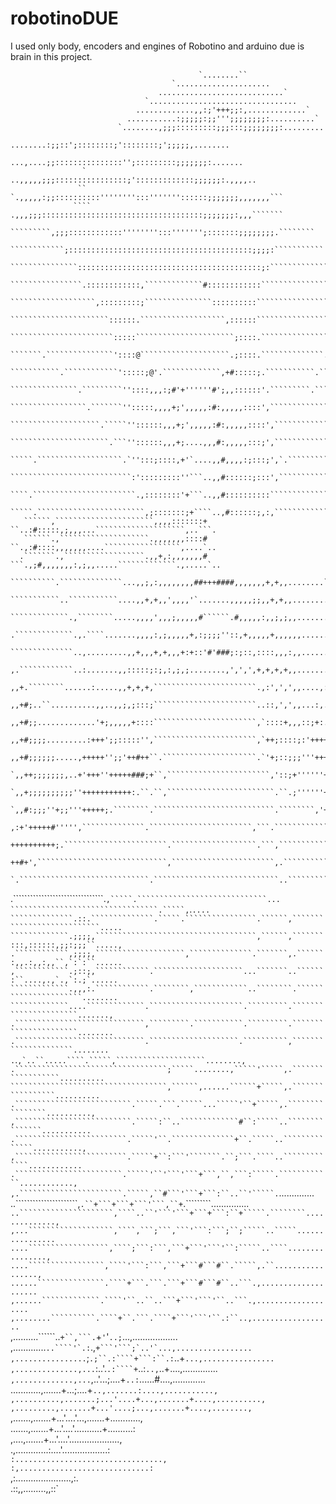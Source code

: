 # robotinoDUE

I used only body, encoders and engines of Robotino and arduino due is brain in this project.

                                                                                                          
                                                                                                           
                                                                                                           
                                                                                                           
                                                                                                           
                                              `........``                                                  
                                        `.....................                                             
                                     ............................`                                         
                                  `.................................                                       
                                .............,,:;'+++;;:,.............`                                    
                              ...........:;;;;;:;;''';;;;;;;;:..........`                                  
                            `........,;;;:::::::::;;;:::;;;;;;;;:.........                                 
                           ........:;;::';::::::::;'::::::::;';;;;;,........                               
                         ...,....;;:::::::::::::::'';:::::::::;;;;;;;:.......                              
                    `   ..,,,,,;;;::::::::::::::::;':::::::::::::;;;;;;:.,,,,..                            
                   `` `.,,,,,:;;::::::::::'''''''':::'''''''::::::;;;;;;;,,,,,,,```                        
                  ````  .,,,;;;::::::::::::::::::::::::::::::::::::;;;;;;;:,,,```````                      
                 `````````,;;;::::::::::::'''''''':::''''''';:::::::;;;;;;;;.````````                      
                ````````````;:::::::::::::::::::::::::::::::::::::::::;;;;:```````````                     
               ```````````````:::::::::::::::::::::::::::::::::::::::::;:``````````````                    
               ````````````````.::::::::::::,`````````````#::::::::::::`````````````````                   
              ```````````````````,:::::::::;```````````````::::::::::```````````````````.                  
             ``````````````````````::::::.```````````````````,::::::``````````````````````                 
            ```````````````````````:::::``````````````````````;::::.``````````````````````                 
            ```````.```````````````'::::@````````````````````.;::::.``````````````.``.````.                
           ```````````.````````````':::::;@'.`````````````,+#:::::;.```````````.``````.`````               
          ```````````````.`````````''::::,,,:;#'+''''''#';,,::::::'.`````````.````````..````               
          `````````````````.```````'':::::,,,,+;',,,,,:#:,,,,,::::',```````````````````.````.              
         ````````````````````.`````''::::::,,,+;',,,,,:#:,,,,,::::',````````````````````.````              
         ``````````````````````.```''::::::,,,+;....,,,#:,,,,,:::;',````````````````````..```.             
        `````.```````````````````.`'':::;::::,+'`....,,#,,,,:;:::;',`.```````````````````..```             
        ```````````````````````````:':::::::::''```..,,#::::::;:::',`````````````````````..```.            
        ````.```````````````````````.,::::::::'+```..,,#::::::::::````````````````````````..``.            
       `````.````````````````````````,;:::::::;+````..,#::::::;,:,````````````````````````..```            
       ``````,``````````````````````,,,,:::::::+  ``..:#:::::,;,,,...````````````````````,..```.           
       ``````.,````````````````````.,,,,,,,::::#  ``.,:#::::,,,,,,,....`````````````````,....`..           
      .```````.,``````````````````.,,+,:,,,,,,,# ```.,;#,,,,,,,:,;,,.....`````````````.,.....`..           
      ``````````.``````````````...,,;,:,,,,,,,,##+++####,,,,,,,+,+,,........`````````,,..........          
      ```````````..```````````....,,+,+,,',,,,'`.......,,,,,;;,,+,+,,..........```..:,...........          
     `````````````.,````````.....,,,,',,,;,,,,,#``````.#,,,,,:,,;,;,,..............:.............          
     .`````````````.,.````.......,,,,:,;,,,,,+,:;;;;''::,+,,,,,+,,,,,,...........,,..............          
      ``````````````..,.........,,+,,,+,+,,,+:+::'#'###;:;::,::::,,,:,,.........:...............           
       ,.````````````..:.......,,:::::;:;,:,;,;........,',',',+,+,+,+,,.......,,..............,`           
       ,,+.````````......:.....,,+,+,+,```````````````````````.,:',',',,....,:,.............,;:.           
       ,,+#;..``..........,,..,,;,;:::;```````````````````````..::,',',,...:,..............'+;:,           
       ,,+#;;.............'+;,,,,,+::::```````````````````````,`::::+,,,::;+:............;''#':,           
       ,,+#;;;;.........:+++';;:::::'',```````````````````````,`++;::::;:'++++,........,''''#':,           
       ,,+#;;;;;;.....,+++++'';;'++#++``.`````````````````````.`'+;::;;;'''++++'.....,;;''''#'::           
      `,,++;;;;;;;,..+'+++''+++++###;+``,```````````````````````,'::;+''''''+++++;.,;;;;''''#+:,           
      `,,+;;;;;;;;;;''+++++++++++:.``.``,````````````````````````.``.;''''''++++++;;;;;;''''#+:,           
      `,,#:;;;''+;;'''+++++;.````````.```````````````````````````.````````,'+++++++';;;;;'''++,,           
       ,:+'+++++#''''',``````````````.```````````````````````,```.`````````````.:'+''+;;;''';+,,           
      ++++++++++;.```````````````````````.```````````````````.```,```````````````````,;;;''':+,,           
      ++#+',`````````````````````````````,```````````````````````,.```````````````````````.,;;:,           
     `.`````````````````````````````.````````````````````````````..```````````````````````````````         
   .````````````````````````````````.```````````````````````,`````.`````````````````````````````...        
   `````````````````````````````````.`````,```````````````````````.````````````````````````````....        
    ``````````````.::.``````````````.`````.````````````````.``````,```````````````````````````.....        
    `````````````.;;;;,````````````````````````````````````,``````,```````:::,::::::,;;:;;;``.....,        
    .````````````,;;;;,````````````````````,``````````````.```````,.``````:,,.:,,:,,``,`:`:``......        
    ,````````````.;::;,````````````.````````````````````...```````..``````:``....,.,`.,`:.;`......         
    `````````````.,,,:.````````````.````````,````````````..````````.``````````````````````........         
     `````````````....`````````````.`````````````````````.`````````.``````````````````````.......,         
     .`````````````````````````````,`````````.```````````.`````````.``````````````````````........         
     .`````````````````````````````.````````````````````.``````````,`````````````````````........          
      .````````````````````````````.``````````,`..``.....````.`````,````````````````````........,          
      .``````````````````````````````````;`````........,`````'`````,.``````````````````..........          
      ```````````````````````````````````,``````,......``````+`````,.`````````````````..........           
       .``````````````````````````.`````.```.`````...`````'``+`````,.````````````````..........,           
       ,``````````````````````````.`````:``..`````````````#``:`````..```````````````...........            
        .`````````````````````````.`````'``.``````````````+``.`````..``````````````...........,            
        ,`````````````````````````.`````+``:```'```````.``;```.````..`````````````............             
         .````````````````````````.`````'``'```'```+```,``,```:`````.````````````............,             
         ,.```````````````````````.`````,``#```'```+```:``..``'`````.``````````..............              
          ..``````````````````````,`````.``+```+```+```'```,``+`````.`````````...............              
          `..`````````````````````,````..``'```'```+```+```:``+`````.````````..............,               
           ,...```````````````````,````,```;```,```'```:```;``;`````..`````................                
            ....``````````````````,````;```:```,```+```'```'``:`````..````................,                
             ....`````````````````,````'```:```,```+```#```#``.`````,.``.................,                 
             ......```````````````.````+```.```.```+```#```#``..```.,....................                  
              ,......`````````````.````'``..``..```+```'```'``..```.,...................                   
               ,........``````````.````+``.```.````+```'```'``.:``..,..................`                   
                ,..........``````..````+``,```.````+```'```'`..;`...,..................                    
                 ,.............``..````'`.:``.,````+```'```;`..'`...,.................                     
                  ,................````;`.;``.:````+```:``.:`..+`...,................                      
                   ,..............,...`:..'.`.:````+`..:`..,`..+....,..............`                       
                    ,.............,...`,..'...;....+`..:`......#....,.............`                        
                     `............,.......+...;....+`..,.......:....,...........,                          
                       ,..........,.......;...'....+...,.......+....,..........,                           
                        ,.........,.......+...'....;...,.......+....,........,`                            
                          ,.......,.......+...'....'...,.......+............,                              
                           .......,.......+...'....'...........+..........:                                
                             ,....,.......+...'....'....................,                                  
                               .,.............:....'..................:                                    
                                 `:.................................,                                      
                                   :,.............................:`                                       
                                      ,:......................,:.                                          
                                          .::,,.........,,::`                                              
                                                                                                           
                                                                                                           
                                                                                                           
                                                                                                           
                                                                                                           
                                                                                                                                                                                                                                                                                                                                                                                                                                                                                                                                                                                                                                                                                                                                                                                                                                                                                                                                                                                                                                                                                                                                                                                                                                                                                                                                                                                                                                                                                                                                                                                                                                                                                                                                                                                                                                                                                                                                                                                                                                                                                                                                                                                                                                                                                                                                                                                                                                                                                                                                                                                                                                                                                                                                                                                                                                                                                                                                                                                                                                                                                                                                                                                                                                                                                                                                                                                                                                                                                                                                                                                                                                                                                                                                                                                                                                                                                                                                                                                                                                                                                                                                                                                                                                                                                                                                                                                                                                                                                                                                                                                                                                                                                                                                                                                                                                                                                                                                                                                                                                                                                                                                                                                                                                                                                                                                                                                                                                                                                                                                                                                                                                                                                                                                                                                                                                                                                                                                                                                                                                                                                                                                                                                                                                                                                                                                                                                                                                                                                                                                                                                                                                                                                                                                                                                                                                                                                                                                                                                                                                                                                                                                                                                                                                                                                                                                                                                                                                                                                                                                                                                                                                                                                                                                                                                                                                                                                                                                                                                                                                                                                                                                                                                                                                                                                                                                                                                                                                                                                                                                                                                                                                                                                                                                                                                                                                                                                                                                                                                                                                                                                                                                                                                                                                                                                                                                                                                                                                                                                                                                                                                                                                                                                                                                                                                                                                                                                                                                                                                                                                                                                                                                                                                                                                                                                                                                                                                                                                                                                                                                                                                                                                                                                                                                                                                                                                                                                                                                                                                                                                                                                                                                                                                                                                                                                                                                                                                                                                                                                                                                                                                                                                                                                                                                                                                                                                                                                                                                                                                                                                                                                                                                                                                                                                                                                                                                                                                                                                                                                                                                                                                                                                                                                                                                                                                                                                                                                                                                                                                                                                                                                                                                                                                                                                                                                                                                                                                                                                                                                                                                                                                                                                                                                                                                                                                                                                                                                                                                                                                                                                                                                                                                                                                                                                                                                                                                                                                                                                                                                                                                                                                                                                                                                                                                                                                                                                                                                                                                                                                                                                                                                                                                                                                                                                                                                                                                                                                                                                                                                                                                                                                                                                                                                                                                                                                                                                                                                                                                                                                                                                                                                                                                                                                                                                                                                                                                                                                                                                                                                                                                                                                                                                                                                                                                                                                                                                                                                                                                                                                                                                                                                                                                                                                                                                                                                                                                                                                                                                                                                                                                                                                                                                                                                                                                                                                                                                                                                                                                                                                                                                                                                                                                                                                                                                                                                                                                                                                                                                                                                                                                                                                                                                                                                                                                                                                                                                                                                                                                                                                                                                                                                                                                                                                                                                                                                                                                                                                                                                                                                                                                                                                                                                                                                                                                                                                                                                                                                                                                                                                                                                                                                                                                                                                                                                                                                                                                                                                                                                                                                                                                                                                                                                                                                                                                                                                                                                                                                                                                                                                                                                                                                                                                                                                                                                                                                                                                                                                                                                                                                                                                                                                                                                                                                                                                                                                                                                                                                                                                                                                                                                                                                                                                                                                                                                                                                                                                                                                                                                                                                                                                                                                                                                                                                                                                                                                                                                                                                                                                                                                                                                                                                                                                                                                                                                                                                                                                                                                                                                                                                                                                                                                                                                                                                                                                                                                                                                                                                                                                                                                                                                                                                                                                                                                                                                                                                                                                                                                                                                                                                                                                                                                                                                                                                                                                                                                                                                                                                                                                                                                                                                                                                                                                                                                                                                                                                                                                                                                                                                                                                                                                                                                                                                                                                                                                                                                                                                                                                                                                                                                                                                                                                                                                                                                                                                                                                                                                                                                                                                                                                                                                                                                                                                                                                                                                                                                                                                                                                                                                                                                                                                                                                                                                                                                                                                                                                                                                                                                                                                                                                                                                                                                                                                                                                                                                                                                                                                                                                                                                                                                                                                                                                                                                                                                                                                                                                                                                                                                                                                                                                                                                                                                                                                                                                                                                                                                                                                                                                                                                                                                                                                                                                                                                                                                                                                                                                                                                                                                                                                                                                                                                                                                                                                                                                                                                                                                                                                                                                                                                                                                                                                                                                                                                                                                                                                                                                                                                                                                                                                                                                                                                                                                                                                                                                                                                                                                                                                                                                                                                                                                                                                                                                                                                                                                                                                                                                                                                                                                                                                                                                                                                                                                                                                                                                                                                                                                                                                                                                                                                                                                                                                                                                                                                                                                                                                                                                                                                                                                                                                                                                                                                                                                                                                                                                                                                                                                                                                                                                                                                                                                                                                                                                                                                                                                                                                                                                                                                                                                                                                                                                                                                                                                                                                                                                                                                                                                                                                                                                                                                                                                                                                                                                                                                                                                                                                                                                                                                                                                                                                                                                                                                                                                                                                                                                                                                                                                                                                                                                                                                                                                                                                                                                                                                                                                                                                                                                                                                                                                                                                                                                                                                                                                                                                                                                                                                                                                                                                                                                                                                                                                                                                                                                                                                                                                                                                                                                                                                                                                                                                                                                                                                                                                                                                                                                                                                                                                                                                                                                                                                                                                                                                                                                                                                                                                                                                                                                                                                                                                                                                                                                                                                                                                                                                                                                                                                                                                                                                                                                                                                                                                                                                                                                                                                                                                                                                                                                                                                                                                                                                                                                                                                                                                                                                                                                                                                                                                                                                                                                                                                                                                                                                                                                                                                                                                                                                                                                                                                                                                                                                                                                                                                                                                                                                                                                                                                                                                                                                                                                                                                                                                                                                                                                                                                                                                                                                                                                                                                                                                                                                                                                                                                                                                                                                                                                                                                                                                                                                                                                                                                                                                                                                                                                                                                                                                                                                                                                                                                                                                                                                                                                                                                                                                                                                                                                                                                                                                                                                                                                                                                                                                                                                                                                                                                                                                                                                                                                                                                                                                                                                                                                                                                                                                                                                                                                                                                                                                                                                                                                                                                                                                                                                                                                                                                                                                                                                                                                                                                                                                                                                                                                                                                                                                                                                                                                                                                                                                                                                                                                                                                                                                                                                                                                                                                                                                                                                                                                                                                                                                                                                                                                                                                                                                                                                                                                                                                                                                                                                                                                                                                                                                                                                                                                                                                                                                                                                                                                                                                                                                                                                                                                                                                                                                                                                                                                                                                                                                                                                                                                                                                                                                                                                                                                                                                                                                                                                                                                                                                                                                                                                                                                                                                                                                                                                                                                                                                                                                                                                                                                                                                                                                                                                                                                                                                                                                                                                                                                                                                                                                                                                                                                                                                                                                                                                                                                                                                                                                                                                                                                                                                                                                                                                                                                                                                                                                                                                                                                                                                                                                                                                                                                                                                                                                                                                                                                                                                                                                                                                                                                                                                                                                                                                                                                                                                                                                                                                                                                                                                                                                                                                                                                                                                                                                                                                                                                                                                                                                                                                                                                                                                                                                                                                                                                                                                                                                                                                                                                                                                                                                                                                                                                                                                                                                                                                                                                                                                                                                                                                                                                                                                                                                                                                                                                                                                                                                                                                                                                                                                                                                                                                                                                                                                                                                                                                                                                                                                                                                                                                                                                                                                                                                                                                                                                                                                                                                                                                                                                                                                                                                                                                                                                                                                                                                                                                                                                                                                                                                                                                                                                                                                                                                                                                                                                                                                                                                                                                                                                                                                                                                                                                                                                                                                                                                                                                                                                                                                                                                                                                                                                                                                                                                                                                                                                                                                                                                                                                                                                                                                                                                                                                                                                                                                                                                                                                                                                                                                                                                                                                                                                                                                                                                                                                                                                                                                                                                                                                                                                                                                                                                                                                                                                                                                                                                                                                                                                                                                                                                                                                                                                                                                                                                                                                                                                                                                                                                                                                                                                                                                                                                                                                                                                                                                                                                                                                                                                                                                                                                                                                                                                                                                                                                                                                                                                                                                                                                                                                                                                                                                                                                                                                                                                                                                                                                                                                                                                                                                                                                                                                                                                                                                                                                                                                                                                                                                                                                                                                                                                                                                                                                                                                                                                                                                                                                                                                                                                                                                                                                                                                                                                                                                                                                                                                                                                                                                                                                                                                                                                                                                                                                                                                                                                                                                                                                                                                                                                                                                                                                                                                                                                                                                                                                                                                                                                                                                                                                                                                                                                                                                                                                                                                                                                                                                                                                                                                                                                                                                                                                                                                                                                                                                                                                                                                                                                                                                                                                                                                                                                                                                                                                                                                                                                                                                                                                                                                                                                                                                                                                                                                                                                                                                                                                                                                                                                                                                                                                                                                                                                                                                                                                                                                                                                                                                                                                                                                                                                                                                                                                                                                                                                                                                                                                                                                                                                                                                                                                                                                                                                                                                                                                                                                                                                                                                                                                                                                                                                                                                                                                                                                                                                                                                                                                                                                                                                                                                                                                                                                                                                                                                                                                                                                                                                                                                                                                                                                                                                                                                                                                                                                                                                                                                                                                                                                                                                                                                                                                                                                                                                                                                                                                                                                                                                                                                                                                                                                                                                                                                                                                                                                                                                                                                                                                                                                                
                                                                                                                                                                                                                                                                                                                                                                                                                                                                                                                                                                                                                                                                                                                                                                                                                                                                                                                                                                                                                                                                                                                                                                                                                                                                                                                                                                                                                                                                                                                        
                           
               
                     
                     
                     
                     
                     
                     
                     












































